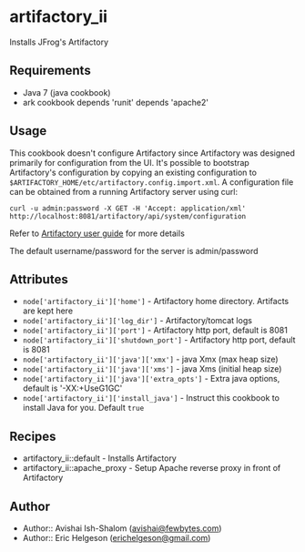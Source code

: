 # artifactory_ii

Installs JFrog's Artifactory

## Requirements

* Java 7 (java cookbook)
* ark cookbook
depends          'runit'
depends          'apache2'

## Usage

This cookbook doesn't configure Artifactory since Artifactory was designed primarily for configuration from the UI. It's possible to bootstrap Artifactory's configuration by copying an existing configuration to `$ARTIFACTORY_HOME/etc/artifactory.config.import.xml`. A configuration file can be obtained from a running Artifactory server using curl:

	curl -u admin:password -X GET -H 'Accept: application/xml' http://localhost:8081/artifactory/api/system/configuration

Refer to [Artifactory user guide](http://wiki.jfrog.org/confluence/display/RTF/Global+Configuration+Descriptor) for more details

The default username/password for the server is admin/password

## Attributes

* `node['artifactory_ii']['home']` - Artifactory home directory. Artifacts are kept here
* `node['artifactory_ii']['log_dir']` - Artifactory/tomcat logs
* `node['artifactory_ii']['port']` - Artifactory http port, default is 8081
* `node['artifactory_ii']['shutdown_port']` - Artifactory http port, default is 8081
* `node['artifactory_ii']['java']['xmx']` - java Xmx (max heap size)
* `node['artifactory_ii']['java']['xms']` - java Xms (initial heap size)
* `node['artifactory_ii']['java']['extra_opts']` - Extra java options, default is '-XX:+UseG1GC'
* `node['artifactory_ii']['install_java']` - Instruct this cookbook to install Java for you. Default `true`


## Recipes

* artifactory_ii::default - Installs Artifactory
* artifactory_ii::apache_proxy - Setup Apache reverse proxy in front of Artifactory

## Author

* Author:: Avishai Ish-Shalom (<avishai@fewbytes.com>)
* Author:: Eric Helgeson (<erichelgeson@gmail.com>)

